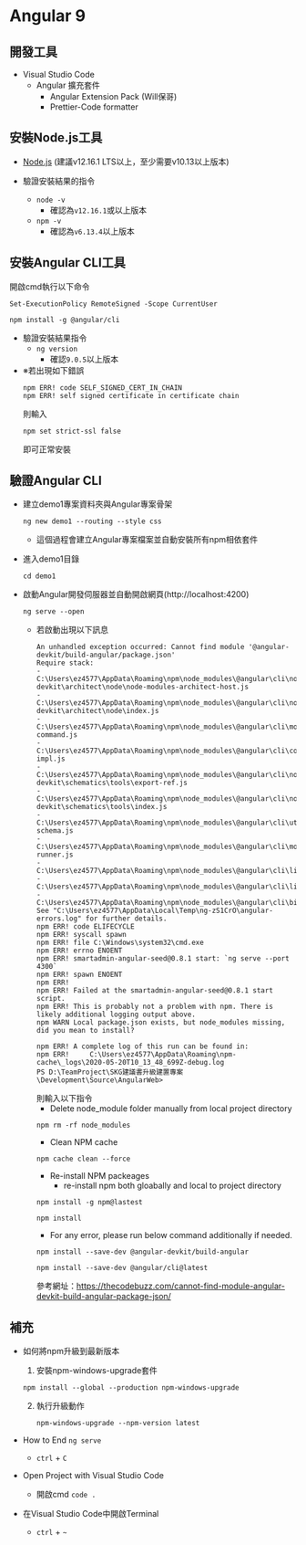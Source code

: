 # Angular 9

## 開發工具

- Visual Studio Code
  - Angular 擴充套件
    - Angular Extension Pack (Will保哥)
    - Prettier-Code formatter
    
## 安裝Node.js工具

 - [Node.js](https://nodejs.org/en/) (建議v12.16.1 LTS以上，至少需要v10.13以上版本)
 
 - 驗證安裝結果的指令
   - `node -v`
     - 確認為`v12.16.1`或以上版本
   - `npm -v`
     - 確認為`v6.13.4`以上版本
   
## 安裝Angular CLI工具

開啟cmd執行以下命令

```
Set-ExecutionPolicy RemoteSigned -Scope CurrentUser
```
```
npm install -g @angular/cli
```
  - 驗證安裝結果指令
    - `ng version`
      - 確認`9.0.5`以上版本
- ※若出現如下錯誤
  ```
  npm ERR! code SELF_SIGNED_CERT_IN_CHAIN
  npm ERR! self signed certificate in certificate chain
  ```
  則輸入
  ```
  npm set strict-ssl false
  ```
  即可正常安裝
      
## 驗證Angular CLI
 
- 建立demo1專案資料夾與Angular專案骨架
  ```
  ng new demo1 --routing --style css
  ```
  - 這個過程會建立Angular專案檔案並自動安裝所有npm相依套件

- 進入demo1目錄
  ```
  cd demo1
  ```
  
- 啟動Angular開發伺服器並自動開啟網頁(http://localhost:4200)
  ```
  ng serve --open
  ```
  - 若啟動出現以下訊息
    ```
    An unhandled exception occurred: Cannot find module '@angular-devkit/build-angular/package.json'
    Require stack:
    - C:\Users\ez4577\AppData\Roaming\npm\node_modules\@angular\cli\node_modules\@angular-      devkit\architect\node\node-modules-architect-host.js
    - C:\Users\ez4577\AppData\Roaming\npm\node_modules\@angular\cli\node_modules\@angular-devkit\architect\node\index.js
    - C:\Users\ez4577\AppData\Roaming\npm\node_modules\@angular\cli\models\architect-command.js
    - C:\Users\ez4577\AppData\Roaming\npm\node_modules\@angular\cli\commands\serve-impl.js
    - C:\Users\ez4577\AppData\Roaming\npm\node_modules\@angular\cli\node_modules\@angular-devkit\schematics\tools\export-ref.js
    - C:\Users\ez4577\AppData\Roaming\npm\node_modules\@angular\cli\node_modules\@angular-devkit\schematics\tools\index.js
    - C:\Users\ez4577\AppData\Roaming\npm\node_modules\@angular\cli\utilities\json-schema.js
    - C:\Users\ez4577\AppData\Roaming\npm\node_modules\@angular\cli\models\command-runner.js
    - C:\Users\ez4577\AppData\Roaming\npm\node_modules\@angular\cli\lib\cli\index.js
    - C:\Users\ez4577\AppData\Roaming\npm\node_modules\@angular\cli\lib\init.js
    - C:\Users\ez4577\AppData\Roaming\npm\node_modules\@angular\cli\bin\ng
    See "C:\Users\ez4577\AppData\Local\Temp\ng-zS1CrO\angular-errors.log" for further details.
    npm ERR! code ELIFECYCLE
    npm ERR! syscall spawn
    npm ERR! file C:\Windows\system32\cmd.exe
    npm ERR! errno ENOENT
    npm ERR! smartadmin-angular-seed@0.8.1 start: `ng serve --port 4300`
    npm ERR! spawn ENOENT
    npm ERR!
    npm ERR! Failed at the smartadmin-angular-seed@0.8.1 start script.
    npm ERR! This is probably not a problem with npm. There is likely additional logging output above.
    npm WARN Local package.json exists, but node_modules missing, did you mean to install?

    npm ERR! A complete log of this run can be found in:
    npm ERR!     C:\Users\ez4577\AppData\Roaming\npm-cache\_logs\2020-05-20T10_13_48_699Z-debug.log
    PS D:\TeamProject\SKG建議書升級建置專案\Development\Source\AngularWeb>
    ```
    則輸入以下指令
      - Delete node_module folder manually from local project directory
      ```
      npm rm -rf node_modules
      ```
      - Clean NPM cache
      ```
      npm cache clean --force
      ```
      - Re-install NPM packeages
        - re-install npm both gloabally and local to project directory
      ```
      npm install -g npm@lastest
      ```
      ```
      npm install
      ```
      - For any error, please run below command additionally if needed.
      ```
      npm install --save-dev @angular-devkit/build-angular
      ```
      ```
      npm install --save-dev @angular/cli@latest
      ```
    參考網址：https://thecodebuzz.com/cannot-find-module-angular-devkit-build-angular-package-json/

## 補充

- 如何將npm升級到最新版本
  1. 安裝npm-windows-upgrade套件
    ```
    npm install --global --production npm-windows-upgrade
    ```
  2. 執行升級動作
     ```
     npm-windows-upgrade --npm-version latest
     ```
- How to End `ng serve`
  - `ctrl` + `C`

- Open Project with Visual Studio Code
  - 開啟cmd `code .`
  
- 在Visual Studio Code中開啟Terminal
  - `ctrl` + `~`
